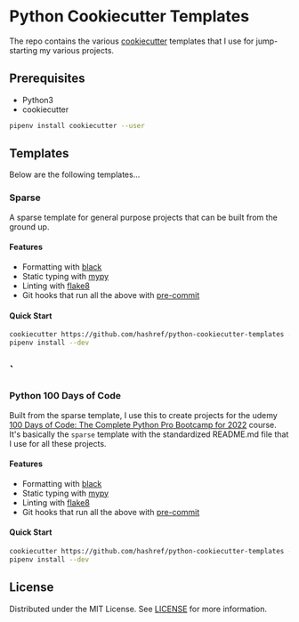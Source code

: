 # Python Cookiecutter Templates

The repo contains the various [cookiecutter](https://github.com/audreyr/cookiecutter) templates that I use for jump-starting my various projects.

## Prerequisites

- Python3
- cookiecutter

```sh
pipenv install cookiecutter --user
```

## Templates

Below are the following templates...

### Sparse

A sparse template for general purpose projects that can be built from the ground up.

#### Features

- Formatting with [black](https://github.com/psf/black)
- Static typing with [mypy](http://mypy-lang.org/)
- Linting with [flake8](http://flake8.pycqa.org/en/latest/)
- Git hooks that run all the above with [pre-commit](https://pre-commit.com/)

#### Quick Start

```sh
cookiecutter https://github.com/hashref/python-cookiecutter-templates --directory sparse
pipenv install --dev
```

## `

### Python 100 Days of Code

Built from the sparse template, I use this to create projects for the udemy [100 Days of Code: The Complete Python Pro Bootcamp for 2022](https://www.udemy.com/course/100-days-of-code/) course. It's basically the `sparse` template with the standardized README.md file that I use for all these projects.

<!-- markdownlint-disable no-duplicate-heading -->

#### Features

<!-- markdownlint-enable no-duplicate-heading -->

- Formatting with [black](https://github.com/psf/black)
- Static typing with [mypy](http://mypy-lang.org/)
- Linting with [flake8](http://flake8.pycqa.org/en/latest/)
- Git hooks that run all the above with [pre-commit](https://pre-commit.com/)

<!-- markdownlint-disable no-duplicate-heading -->

#### Quick Start

<!-- markdownlint-enable no-duplicate-heading -->

```sh
cookiecutter https://github.com/hashref/python-cookiecutter-templates --directory python-100-days-of-code
pipenv install --dev
```

## License

Distributed under the MIT License. See [LICENSE](https://github.com/hashref/python-cookiecutter-templates/blob/master/LICENSE) for more information.
